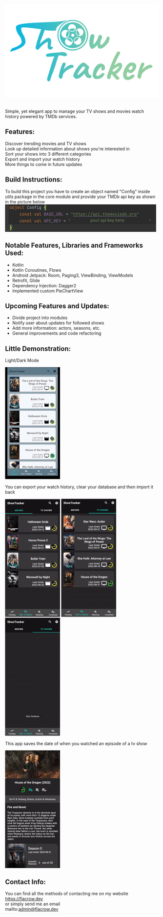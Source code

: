 # ![]() <p align="center"><img src="./readme_pics/icon.svg"></p>

Simple, yet elegant app to manage your TV shows and movies watch history powered by TMDb services.
## Features:
Discover trending movies and TV shows  
Look up detailed information about shows you're interested in  
Sort your shows into 3 different categories  
Export and import your watch history  
More things to come in future updates  
## Build Instructions:
To build this project you have to create an object named "Config" inside utils package in the core module and provide your TMDb api key as shown in the picture below  
<img src="./readme_pics/config_img.png">  
##  Notable Features, Libraries and Frameworks Used:
* Kotlin
* Kotlin Coroutines, Flows
* Android Jetpack: Room, Paging3, ViewBinding, ViewModels
* Retrofit, Glide
* Dependency Injection: Dagger2
* Implemented custom PieChartView 
## Upcoming Features and Updates:
* Divide project into modules
* Notify user about updates for followed shows
* Add more information: actors, seasons, etc.
* General improvements and code refactoring

## Little Demonstration:
Light/Dark Mode  

![](readme_pics/first.gif)  

You can export your watch history, clear your database and then import it back  
<p >
  <img src="./readme_pics/second.gif" />
  <img src="./readme_pics/third.gif" /> 
  <img src="./readme_pics/fourth.gif" />
</p>  

This app saves the date of when you watched an episode of a tv show   

![](readme_pics/fifth.gif)  

## Contact Info:
You can find all the methods of contacting me on my website  
https://flacrow.dev  
or simply send me an email  
mailto:admin@flacrow.dev
